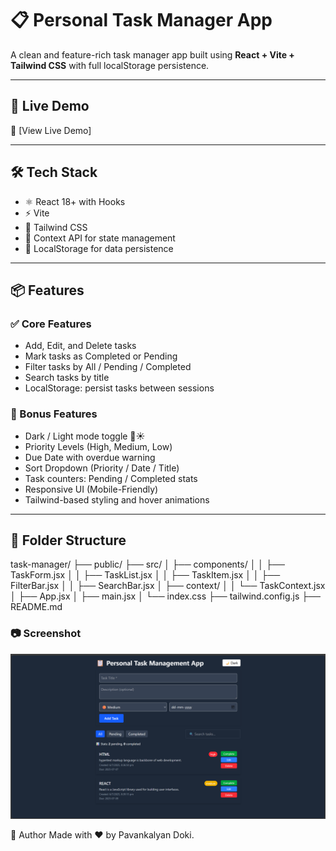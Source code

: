# 📋 Personal Task Manager App

A clean and feature-rich task manager app built using **React + Vite + Tailwind CSS** with full localStorage persistence.

---

## 🚀 Live Demo

🔗 [View Live Demo]

---

## 🛠️ Tech Stack

- ⚛️ React 18+ with Hooks
- ⚡ Vite
- 🎨 Tailwind CSS
- 🧠 Context API for state management
- 💾 LocalStorage for data persistence

---

## 📦 Features

### ✅ Core Features

- Add, Edit, and Delete tasks
- Mark tasks as Completed or Pending
- Filter tasks by All / Pending / Completed
- Search tasks by title
- LocalStorage: persist tasks between sessions

### 🌟 Bonus Features

- Dark / Light mode toggle 🌙☀️
- Priority Levels (High, Medium, Low)
- Due Date with overdue warning
- Sort Dropdown (Priority / Date / Title)
- Task counters: Pending / Completed stats
- Responsive UI (Mobile-Friendly)
- Tailwind-based styling and hover animations

---

## 📁 Folder Structure

task-manager/
├── public/
├── src/
│ ├── components/
│ │ ├── TaskForm.jsx
│ │ ├── TaskList.jsx
│ │ ├── TaskItem.jsx
│ │ ├── FilterBar.jsx
│ │ ├── SearchBar.jsx
│ ├── context/
│ │ └── TaskContext.jsx
│ ├── App.jsx
│ ├── main.jsx
│ └── index.css
├── tailwind.config.js
├── README.md

### 📷 Screenshot

![alt text](image.png)

📌 Author
Made with ❤️ by Pavankalyan Doki.
